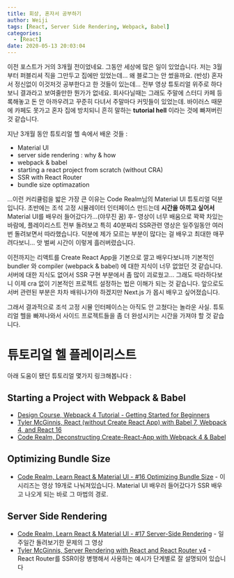 ```yaml
---
title: 회상, 혼자서 공부하기
author: Weiji
tags: [React, Server Side Rendering, Webpack, Babel]
categories:
  - [React]
date: 2020-05-13 20:03:04
---
```


이전 포스트가 거의 3개월 전이었네요. 그동안 세상에 많은 일이 있었습니다. 저는 3월부터 퍼블리셔 직을 그만두고 집에만 있었는데... 왜 블로그는 안 썼을까요. (반성) 혼자서 정신없이 이것저것 공부한다고 한 것들이 있는데... 전부 영상 튜토리얼 위주로 하다보니 결과라고 보여줄만한 뭔가가 없네요. 회사다닐때는 그래도 주말에 스터디 카페 등록해놓고 돈 안 아까우려고 꾸준히 다녀서 주말마다 커밋들이 있었는데. 바이러스 때문에 카페도 못가고 혼자 집에 방치되니 흔히 말하는 **tutorial hell** 이라는 것에 빠져버린 것 같습니다.

지난 3개월 동안 튜토리얼 헬 속에서 배운 것들 :

- Material UI
- server side rendering : why & how
- webpack & babel
- starting a react project from scratch (without CRA)
- SSR with React Router
- bundle size optimazation

...이런 커리큘럼을 밟은 가장 큰 이유는 Code Realm님의 Material UI 튜토리얼 덕분입니다. 초반에는 조석 고정 시뮬레이터 인터페이스 만드는데 **시간을 아끼고 싶어서** Material UI를 배우러 들어갔다가...(야무진 꿈) 후- 영상이 너무 배움으로 꽉꽉 차있는 바람에, 플레이리스트 전부 돌려보고 특히 40분짜리 SSR관련 영상은 일주일동안 여러번 돌려보면서 따라했습니다. 덕분에 제가 모르는 부분이 많다는 걸 배우고 최대한 매꾸려다보니... 앗 벌써 시간이 이렇게 흘러버렸습니다.

이전까지는 리액트를 Create React App을 기본으로 깔고 배우다보니까 기본적인 bundler 와 compiler (webpack & babel) 에 대한 지식이 너무 없었던 것 같습니다. 서버에 대한 지식도 없어서 SSR 구현 부분에서 좀 많이 괴로웠고... 그래도 따라하다보니 이제 cra 없이 기본적인 프로젝트 설정하는 법은 이해가 되는 것 같습니다. 앞으로도 서버 관련된 부분은 차차 배워나가야 하겠지만 Next.js 가 몹시 배우고 싶어졌습니다.

그래서 결과적으로 조석 고정 시뮬 인터페이스는 아직도 안 고쳤다는 놀라운 사실. 튜토리얼 헬을 빠져나와서 사이드 프로젝트들을 좀 더 완성시키는 시간을 가져야 할 것 같습니다.

# 튜토리얼 헬 플레이리스트

아래 도움이 됐던 튜토리얼 몇가지 링크해봅니다 :

## Starting a Project with Webpack & Babel

- [Design Course, Webpack 4 Tutorial - Getting Started for Beginners](https://www.youtube.com/watch?v=TzdEpgONurw)
- [Tyler McGinnis, React (without Create React App) with Babel 7, Webpack 4, and React 16](https://www.youtube.com/watch?v=Zb2mQyQRwqc)
- [Code Realm, Deconstructing Create-React-App with Webpack 4 & Babel](https://www.youtube.com/watch?v=A4swyDR45SY)

## Optimizing Bundle Size

- [Code Realm, Learn React & Material UI - #16 Optimizing Bundle Size](https://www.youtube.com/watch?v=CGgEPHwzCUU) - 이 시리즈는 영상 19개로 나눠져있습니다. Material UI 배우러 들어갔다가 SSR 배우고 나오게 되는 바로 그 마법의 경로.

## Server Side Rendering

- [Code Realm, Learn React & Material UI - #17 Server-Side Rendering](https://www.youtube.com/watch?v=gpGoxdVspx4) - 일주일간 돌려보기한 문제의 그 영상
- [Tyler McGinnis, Server Rendering with React and React Router v4](https://www.youtube.com/watch?v=mZEv4mHsU5E) - React Router를 SSR이랑 병행해서 사용하는 예시가 단계별로 잘 설명되어 있습니다
